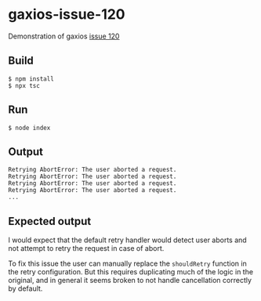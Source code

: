 # gaxios-issue-120

Demonstration of gaxios [issue 120](https://github.com/googleapis/gaxios/issues/120)

## Build

    $ npm install
    $ npx tsc

## Run

    $ node index

## Output

```
Retrying AbortError: The user aborted a request.
Retrying AbortError: The user aborted a request.
Retrying AbortError: The user aborted a request.
Retrying AbortError: The user aborted a request.
...
```

## Expected output

I would expect that the default retry handler would detect user aborts and not attempt to retry the request in case of abort.

To fix this issue the user can manually replace the `shouldRetry` function in the retry configuration. But this requires duplicating much of the logic in the original, and in general it seems broken to not handle cancellation correctly by default.
